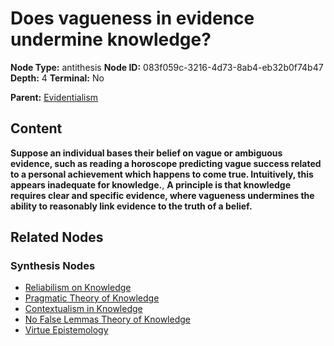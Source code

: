# Does vagueness in evidence undermine knowledge?

**Node Type:** antithesis
**Node ID:** 083f059c-3216-4d73-8ab4-eb32b0f74b47
**Depth:** 4
**Terminal:** No

**Parent:** [Evidentialism](evidentialism-synthesis-0492ec16-5e7d-4156-9b53-217d66f4d101.md)

## Content

**Suppose an individual bases their belief on vague or ambiguous evidence, such as reading a horoscope predicting vague success related to a personal achievement which happens to come true. Intuitively, this appears inadequate for knowledge.**, **A principle is that knowledge requires clear and specific evidence, where vagueness undermines the ability to reasonably link evidence to the truth of a belief.**

## Related Nodes

### Synthesis Nodes

- [Reliabilism on Knowledge](reliabilism-on-knowledge-synthesis-9344078d-4f66-499c-a4a7-c1f067749eb1.md)
- [Pragmatic Theory of Knowledge](pragmatic-theory-of-knowledge-synthesis-078f14ef-dee1-4ada-a720-3625d4ff6749.md)
- [Contextualism in Knowledge](contextualism-in-knowledge-synthesis-3ef9b585-77e0-4044-a5bb-d16503bdb989.md)
- [No False Lemmas Theory of Knowledge](no-false-lemmas-theory-of-knowledge-synthesis-796abfc4-dce7-47b2-b651-8b3015970c1c.md)
- [Virtue Epistemology](virtue-epistemology-synthesis-644703ca-34a4-4d06-8287-afad5ebfcd90.md)
